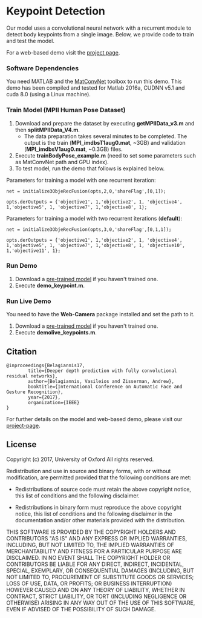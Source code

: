 # Keypoint Detection
Our model uses a convolutional neural network with a recurrent module to detect body keypoints from a single image. Below, we provide code to train and test the model.

For a web-based demo visit the [project page](http://www.robots.ox.ac.uk/~vgg/software/keypoint_detection/).

### Software Dependencies
You need MATLAB and the [MatConvNet](https://github.com/vlfeat/matconvnet) toolbox to run this demo. This demo has been compiled and tested for Matlab 2016a, CUDNN v5.1 and cuda 8.0 (using a Linux machine).

### Train Model (MPII Human Pose Dataset)
1. Download and prepare the dataset by executing **getMPIIData_v3.m** and then **splitMPIIData_V4.m**.
	- The data preparation takes several minutes to be completed. The output is the train (**MPI_imdbsT1aug0.mat**, ~3GB) and validation (**MPI_imdbsV1aug0.mat**,  ~0.3GB) files.   
2. Execute **trainBodyPose_example.m** (need to set some parameters such as MatConvNet path and GPU index).
3. To test model, run the demo that follows is explained below.

Parameters for training a model with one recurrent iteration:
```
net = initialize3ObjeRecFusion(opts,2,0,'shareFlag',[0,1]);

opts.derOutputs = {'objective1', 1,'objective2', 1, 'objective4', 1,'objective5', 1, 'objective7', 1,'objective8', 1};

```

Parameters for training a model with two recurrent iterations (**default**):
```
net = initialize3ObjeRecFusion(opts,3,0,'shareFlag',[0,1,1]);

opts.derOutputs = {'objective1', 1,'objective2', 1, 'objective4', 1,'objective5', 1, 'objective7', 1,'objective8', 1, 'objective10', 1,'objective11', 1};

```

### Run Demo
 1. Download a [pre-trained model](https://github.com/ox-vgg/keypoint_models/tree/master/models) if you haven't trained one.
 2. Execute **demo_keypoint.m**. 

### Run Live Demo
You need to have the **Web-Camera** package installed and set the path to it.

 1. Download a [pre-trained model](https://github.com/ox-vgg/keypoint_models/tree/master/models) if you haven't trained one.
 2. Execute **demolive_keypoints.m**. 

## Citation

    @inproceedings{Belagiannis17,
            title={Deeper depth prediction with fully convolutional residual networks},
            author={Belagiannis, Vasileios and Zisserman, Andrew},
            booktitle={International Conference on Automatic Face and Gesture Recognition},
            year={2017},
            organization={IEEE}
    }


For further details on the model and web-based demo, please visit our [project-page](http://www.robots.ox.ac.uk/~vgg/software/keypoint_detection/).

## License

Copyright (c) 2017, University of Oxford
All rights reserved.

Redistribution and use in source and binary forms, with or without
modification, are permitted provided that the following conditions are met:

* Redistributions of source code must retain the above copyright notice, this
  list of conditions and the following disclaimer.

* Redistributions in binary form must reproduce the above copyright notice,
  this list of conditions and the following disclaimer in the documentation
  and/or other materials provided with the distribution.

THIS SOFTWARE IS PROVIDED BY THE COPYRIGHT HOLDERS AND CONTRIBUTORS "AS IS" AND ANY EXPRESS OR IMPLIED WARRANTIES, INCLUDING, BUT NOT LIMITED TO, THE IMPLIED WARRANTIES OF MERCHANTABILITY AND FITNESS FOR A PARTICULAR PURPOSE ARE DISCLAIMED. IN NO EVENT SHALL THE COPYRIGHT HOLDER OR CONTRIBUTORS BE LIABLE FOR ANY DIRECT, INDIRECT, INCIDENTAL, SPECIAL, EXEMPLARY, OR CONSEQUENTIAL DAMAGES (INCLUDING, BUT NOT LIMITED TO, PROCUREMENT OF SUBSTITUTE GOODS OR SERVICES; LOSS OF USE, DATA, OR PROFITS; OR BUSINESS INTERRUPTION) HOWEVER CAUSED AND ON ANY THEORY OF LIABILITY, WHETHER IN CONTRACT, STRICT LIABILITY, OR TORT (INCLUDING NEGLIGENCE OR OTHERWISE) ARISING IN ANY WAY OUT OF THE USE OF THIS SOFTWARE, EVEN IF ADVISED OF THE POSSIBILITY OF SUCH DAMAGE.
